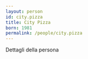 ```yaml
---
layout: person
id: city.pizza
title: City Pizza
born: 1981
permalink: /people/city.pizza
---
```


Dettagli della persona 